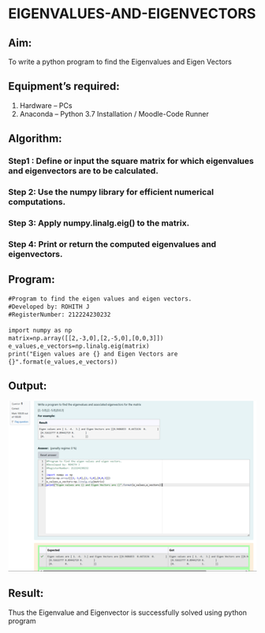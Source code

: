 # EIGENVALUES-AND-EIGENVECTORS
## Aim:
To write a python program to find the Eigenvalues and Eigen Vectors
## Equipment’s required:
1. 	Hardware – PCs
2. 	Anaconda – Python 3.7 Installation / Moodle-Code Runner
## Algorithm:
### Step1 : Define or input the square matrix for which eigenvalues and eigenvectors are to be calculated.
### Step 2: Use the numpy library for efficient numerical computations.
### Step 3: Apply numpy.linalg.eig() to the matrix.
### Step 4: Print or return the computed eigenvalues and eigenvectors.

## Program:
```
#Program to find the eigen values and eigen vectors.
#Developed by: ROHITH J
#RegisterNumber: 212224230232

import numpy as np
matrix=np.array([[2,-3,0],[2,-5,0],[0,0,3]])
e_values,e_vectors=np.linalg.eig(matrix)
print("Eigen values are {} and Eigen Vectors are {}".format(e_values,e_vectors))

```

## Output:
![alt text](<Screenshot 2025-05-10 232324.png>)
## Result:
Thus the Eigenvalue and Eigenvector is successfully solved using python program

